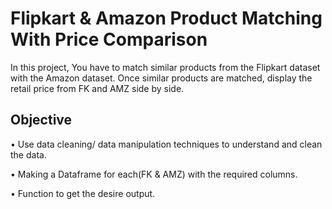 # Flipkart & Amazon Product Matching With Price Comparison

In this project, You have to match similar products from the Flipkart dataset with the Amazon dataset. Once
similar products are matched, display the retail price from FK and AMZ side by side. 


## Objective

•  Use data cleaning/ data manipulation techniques to understand and clean the data.

•  Making a Dataframe for each(FK & AMZ) with the required columns.

•  Function to get the desire output.